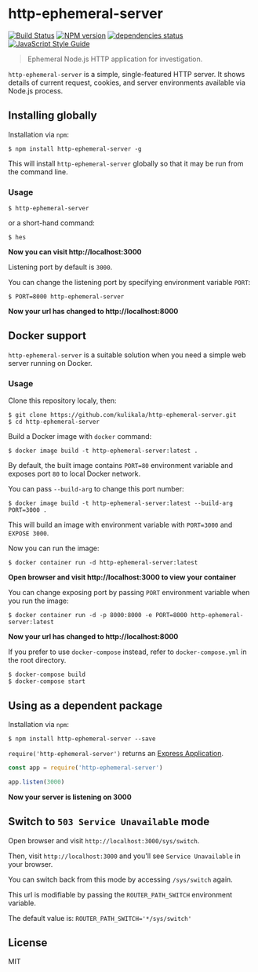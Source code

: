 # http-ephemeral-server
[![Build Status](https://travis-ci.org/kulikala/http-ephemeral-server.svg?branch=master)](https://travis-ci.org/kulikala/http-ephemeral-server)
[![NPM version](https://img.shields.io/npm/v/http-ephemeral-server.svg)](https://www.npmjs.com/package/http-ephemeral-server)
[![dependencies status](https://img.shields.io/david/kulikala/http-ephemeral-server.svg)](https://david-dm.org/kulikala/http-ephemeral-server)
[![JavaScript Style Guide](https://img.shields.io/badge/code_style-standard-brightgreen.svg)](https://standardjs.com)

> Ephemeral Node.js HTTP application for investigation.

`http-ephemeral-server` is a simple, single-featured HTTP server.
It shows details of current request, cookies, and server environments available via Node.js process.

## Installing globally

Installation via `npm`:

```shell
$ npm install http-ephemeral-server -g
```

This will install `http-ephemeral-server` globally so that it may be run from the command line.

### Usage

```shell
$ http-ephemeral-server
```

or a short-hand command:

```shell
$ hes
```

**Now you can visit http://localhost:3000**

Listening port by default is `3000`.

You can change the listening port by specifying environment variable `PORT`:

```shell
$ PORT=8000 http-ephemeral-server
```

**Now your url has changed to http://localhost:8000**

## Docker support

`http-ephemeral-server` is a suitable solution when you need a simple web server running on Docker.

### Usage

Clone this repository localy, then:

```shell
$ git clone https://github.com/kulikala/http-ephemeral-server.git
$ cd http-ephemeral-server
```

Build a Docker image with `docker` command:

```shell
$ docker image build -t http-ephemeral-server:latest .
```

By default, the built image contains `PORT=80` environment variable and exposes port `80` to local Docker network.

You can pass `--build-arg` to change this port number:

```shell
$ docker image build -t http-ephemeral-server:latest --build-arg PORT=3000 .
```

This will build an image with environment variable with `PORT=3000` and `EXPOSE 3000`.

Now you can run the image:

```shell
$ docker container run -d http-ephemeral-server:latest
```

**Open browser and visit http://localhost:3000 to view your container**

You can change exposing port by passing `PORT` environment variable when you run the image:

```shell
$ docker container run -d -p 8000:8000 -e PORT=8000 http-ephemeral-server:latest
```

**Now your url has changed to http://localhost:8000**

If you prefer to use `docker-compose` instead, refer to `docker-compose.yml` in the root directory.

```shell
$ docker-compose build
$ docker-compose start
```

## Using as a dependent package

Installation via `npm`:

```shell
$ npm install http-ephemeral-server --save
```

`require('http-ephemeral-server')` returns an [Express Application](https://expressjs.com/en/4x/api.html#app).

```javascript
const app = require('http-ephemeral-server')

app.listen(3000)
```

**Now your server is listening on 3000**

## Switch to `503 Service Unavailable` mode

Open browser and visit `http://localhost:3000/sys/switch`.

Then, visit `http://localhost:3000` and you'll see `Service Unavailable` in your browser.

You can switch back from this mode by accessing `/sys/switch` again.

This url is modifiable by passing the `ROUTER_PATH_SWITCH` environment variable.

The default value is: `ROUTER_PATH_SWITCH='*/sys/switch'`

## License

MIT
